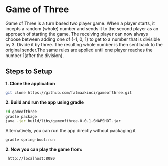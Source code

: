 # Game of Three

Game of Three is a turn based two player game. When a player starts, it incepts a random (whole) number and sends it to the second
player as an approach of starting the game. The receiving player can now always choose between adding one of {-1, 0, 1} to get to a number that is divisible by 3.
Divide it by three. The resulting whole number is then sent back to the original sender.The same rules are applied until one player reaches the number 1(after the division).


## Steps to Setup

**1. Clone the application**

```bash
git clone https://github.com/fatmaakinci/gameofthree.git
```

**2. Build and run the app using gradle**

```bash
cd gameofthree
gradle package
java -jar build/libs/gameofthree-0.0.1-SNAPSHOT.jar
```

Alternatively, you can run the app directly without packaging it

```bash
gradle spring-boot:run
```

**2. Now you can play the game from:**

```bash
 http://localhost:8080
 ```
